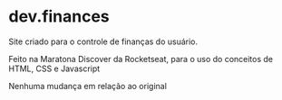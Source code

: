 # dev.finances

Site criado para o controle de finanças do usuário.

Feito na Maratona Discover da Rocketseat, para o uso do conceitos de HTML, CSS e Javascript

Nenhuma mudança em relação ao original 
